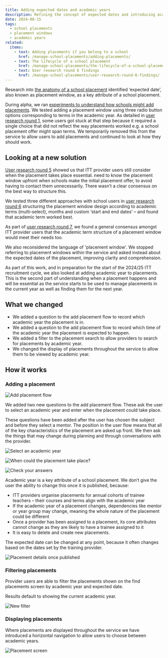 ```yaml
---
title: Adding expected dates and academic years
description: Refining the concept of expected dates and introducing academic years
date: 2024-08-15
tags:
  - school placements
  - placement windows
  - academic years
related:
  items:
    - text: Adding placements if you belong to a school
      href: /manage-school-placements/adding-placements/
    - text: The lifecycle of a school placement
      href: /manage-school-placements/the-lifecycle-of-a-school-placement/
    - text: User research round 6 findings
      href: /manage-school-placements/user-research-round-6-findings/
---
```


Research into [the anatomy of a school placement](/manage-school-placements/the-lifecycle-of-a-school-placement/) identified ‘expected date’, also known as placement window, as a key attribute of a school placement.

During alpha, we ran [experiments to understand how schools might add placements](/manage-school-placements/adding-placements/). We tested adding a placement window using three radio button options corresponding to terms in the academic year. As detailed in [user research round 1](/manage-school-placements/user-research-round-61-findings/), some users got stuck at that step because it required a single choice that did not reflect the way placements worked e.g. a school placement offer might span terms. We temporarily removed this from the service to allow users to add placements and continued to look at how they should work.

## Looking at a new solution

[User research round 5](/manage-school-placements/user-research-round-5-findings/) showed us that ITT provider users still consider when the placement takes place essential. need to know the placement window upfront when schools make the initial placement offer, to avoid having to contact them unnecessarily. There wasn’t a clear consensus on the best way to structure this.

We tested three different approaches with school users in [user research round 6](/manage-school-placements/user-research-round-6-findings/) structuring the placement window design according to academic terms (multi-select), months and custom ‘start and end dates’ – and found that academic term worked best.

As part of [user research round 7](/manage-school-placements/user-research-round-7-findings/), we found a general consensus amongst ITT provider users that the academic term structure of a placement window would meet their needs too.

We also reconsidered the language of 'placement window'. We stopped referring to placement windows within the service and asked instead about the expected dates of the placement, improving clarity and comprehension.

As part of this work, and in preparation for the start of the 2024/25 ITT recruitment cycle, we also looked at adding academic year to placements. This is the second part of understanding when a placement happens and will be essential as the service starts to be used to manage placements in the current year as well as finding them for the next year.

## What we changed

- We added a question to the add placement flow to record which academic year the placement is in.
- We added a question to the add placement flow to record which time of the academic year the placement is expected to happen.
- We added a filter to the placement search to allow providers to search for placements by academic year.
- We changed the display of placements throughout the service to allow them to be viewed by academic year.

## How it works

### Adding a placement

![Add placement flow](add-placement--flow.png "Add placement flow - including academic year and expected date")

We added two new questions to the add placement flow. These ask the user to select an academic year and enter when the placement could take place.

These questions have been added after the user has chosen the subject and before they select a mentor. The position in the user flow means that all of the key characteristics of the placement are asked up front. We then ask the things that may change during planning and through conversations with the provider.

![Select an academic year](screenshot-academic-year.png "Select an academic year")

![When could the placement take place?](screenshot-expected-date.png "When could the placement take place?")

![Check your answers](screenshot-check-your-answers.png "Check your answers")

Academic year is a key attribute of a school placement. We don’t give the user the ability to change this once it is published, because:

- ITT providers organise placements for annual cohorts of trainee teachers – their courses and terms align with the academic year
- If the academic year of a placement changes, dependencies like mentor or year group may change, meaning the whole nature of the placement could be different
- Once a provider has been assigned to a placement, its core attributes cannot change as they are likely to have a trainee assigned to it
- It is easy to delete and create new placements.

The expected date can be changed at any point, because it often changes based on the dates set by the training provider.

![Placement details once published](screenshot-placement-details.png "Placement details once published")

### Filtering placements

Provider users are able to filter the placements shown on the find placements screen by academic year and expected date.

Results default to showing the current academic year.

![New filter](screenshot-filters.png "New filter")

### Displaying placements

Where placements are displayed throughout the service we have introduced a horizontal navigation to allow users to choose between academic years.

![Placement screen](screenshot-placements.png "Placements screen")
